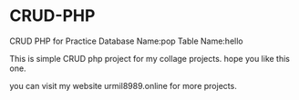 # CRUD-PHP
CRUD PHP for Practice
Database Name:pop
Table Name:hello


This is simple CRUD php project for my collage projects.
hope you like this one.

you can visit my website urmil8989.online for more projects.
